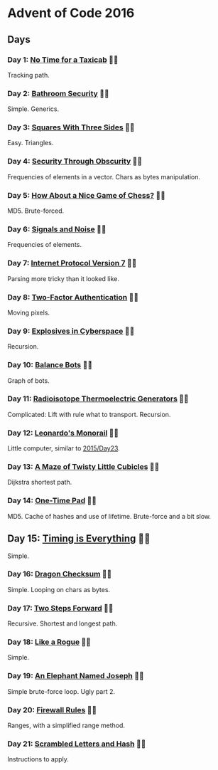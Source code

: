# Advent of Code 2016

## Days

### Day 1: [No Time for a Taxicab](day01/README.md) 🌟🌟

Tracking path.

### Day 2: [Bathroom Security](day02/README.md) 🌟🌟

Simple. Generics.

### Day 3: [Squares With Three Sides](day03/README.md) 🌟🌟

Easy. Triangles.

### Day 4: [Security Through Obscurity](day04/README.md) 🌟🌟

Frequencies of elements in a vector. Chars as bytes manipulation.

### Day 5: [How About a Nice Game of Chess?](day05/README.md) 🌟🌟

MD5. Brute-forced.

### Day 6: [Signals and Noise](day06/README.md) 🌟🌟

Frequencies of elements.

### Day 7: [Internet Protocol Version 7](day07/README.md) 🌟🌟

Parsing more tricky than it looked like.

### Day 8: [Two-Factor Authentication](day08/README.md) 🌟🌟

Moving pixels.

### Day 9: [Explosives in Cyberspace](day09/README.md) 🌟🌟

Recursion.

### Day 10: [Balance Bots](day10/README.md) 🌟🌟

Graph of bots.

### Day 11: [Radioisotope Thermoelectric Generators](day11/README.md) 🌟🌟

Complicated: Lift with rule what to transport. Recursion.

### Day 12: [Leonardo's Monorail](day12/README.md) 🌟🌟

Little computer, similar to [2015/Day23](../2015/day23/README.md).

### Day 13: [A Maze of Twisty Little Cubicles](day13/README.md) 🌟🌟

Dijkstra shortest path.

### Day 14: [One-Time Pad](day14/README.md) 🌟🌟

MD5. Cache of hashes and use of lifetime. Brute-force and a bit slow.

## Day 15: [Timing is Everything](day15/README.md) 🌟🌟

Simple.

### Day 16: [Dragon Checksum](day16/README.md) 🌟🌟

Simple. Looping on chars as bytes.

### Day 17: [Two Steps Forward](day17/README.md) 🌟🌟

Recursive. Shortest and longest path.

### Day 18: [Like a Rogue](day18/README.md) 🌟🌟

Simple.

### Day 19: [An Elephant Named Joseph](day19/README.md) 🌟🌟

Simple brute-force loop. Ugly part 2.

### Day 20: [Firewall Rules](day20/README.md) 🌟🌟

Ranges, with a simplified range method.

### Day 21: [Scrambled Letters and Hash](day21/README.md) 🌟🌟

Instructions to apply.